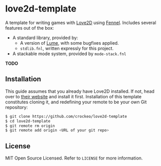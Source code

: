# love2d-template

A template for writing games with [Love2D](https://love2d.org/) using
[Fennel](https://fennel-lang.org/). Includes several features out of the box:

- A standard library, provided by:
  - A version of [Lume](https://github.com/rxi/lume), with some bugfixes applied.
  - `stdlib.fnl`, written expressly for this project.
- A stackable mode system, provided by `mode-stack.fnl`

**TODO**

## Installation

This guide assumes that you already have Love2D installed. If not, head over to
[their website](https://love2d.org/) and install it first. Installation of this
template constitutes cloning it, and redefining your remote to be your own Git
repository:

```bash
$ git clone https://github.com/crockeo/love2d-template
$ cd love2d-template
$ git remote rm origin
$ git remote add origin <URL of your git repo>
```

## License

MIT Open Source Licensed. Refer to `LICENSE` for more information.
